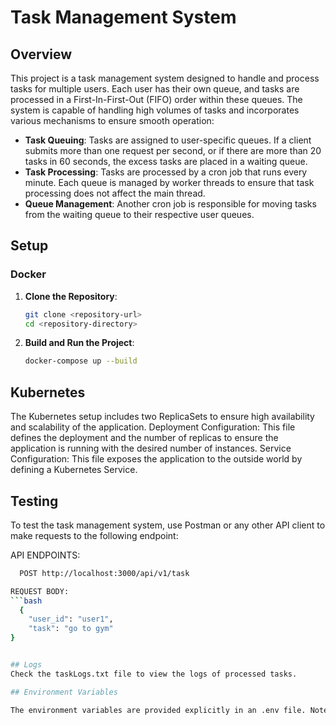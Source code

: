 # Task Management System

## Overview

This project is a task management system designed to handle and process tasks for multiple users. Each user has their own queue, and tasks are processed in a First-In-First-Out (FIFO) order within these queues. The system is capable of handling high volumes of tasks and incorporates various mechanisms to ensure smooth operation:

- **Task Queuing**: Tasks are assigned to user-specific queues. If a client submits more than one request per second, or if there are more than 20 tasks in 60 seconds, the excess tasks are placed in a waiting queue.
- **Task Processing**: Tasks are processed by a cron job that runs every minute. Each queue is managed by worker threads to ensure that task processing does not affect the main thread.
- **Queue Management**: Another cron job is responsible for moving tasks from the waiting queue to their respective user queues.

## Setup

### Docker

1. **Clone the Repository**:
   ```bash
   git clone <repository-url>
   cd <repository-directory>

2. **Build and Run the Project**:
   ```bash
   docker-compose up --build

## Kubernetes
The Kubernetes setup includes two ReplicaSets to ensure high availability and scalability of the application.
Deployment Configuration: This file defines the deployment and the number of replicas to ensure the application is running with the desired number of instances.
Service Configuration: This file exposes the application to the outside world by defining a Kubernetes Service.

## Testing

To test the task management system, use Postman or any other API client to make requests to the following endpoint:

  API ENDPOINTS:
```bash
  POST http://localhost:3000/api/v1/task

REQUEST BODY:
```bash
  {
    "user_id": "user1",
    "task": "go to gym"
}  


## Logs
Check the taskLogs.txt file to view the logs of processed tasks.

## Environment Variables

The environment variables are provided explicitly in an .env file. Note that this file does not contain sensitive data.


